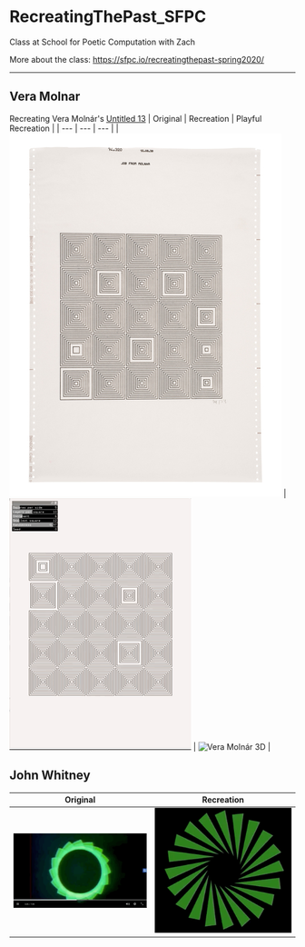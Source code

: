 # RecreatingThePast_SFPC
Class at School for Poetic Computation with Zach

More about the class:
https://sfpc.io/recreatingthepast-spring2020/

---

## Vera Molnar
Recreating Vera Molnár's [Untitled 13](https://www.artsy.net/artwork/vera-molnar-untitled-13-1)
| Original | Recreation | Playful Recreation |
| --- | --- | --- |
| ![Vera Molnár Original](./_assets/veraOriginal.jpg) | ![Vera Molnár Generator](./_assets/veraGenerator.gif) | ![Vera Molnár 3D](./_assets/vera3D.gif) |

<!-- ![Vera Molnár Generator](./_assets/veraMolnar/veraUntitled13final.png)

3D interactive version
![Vera Molnár 3D](./_assets/veraMolnar/vera3Dfinal.gif) -->

## John Whitney
| Original | Recreation |
| --- | --- |
| ![John Whitney Catalog](./_assets/whitneyOriginalCatalog.gif) | ![John Whitney Recreation](./_assets/whitneyRecreated.gif) |
